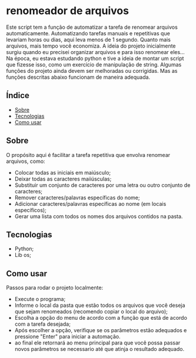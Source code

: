 # renomeador de arquivos

Este script tem a função de automatizar a tarefa de renomear arquivos automaticamente. Automatizando tarefas manuais e repetitivas que levariam horas ou dias, aqui leva menos de 1 segundo. Quanto mais arquivos, 
mais tempo você economiza. 
A ideia do projeto inicialmente surgiu quando eu precisei organizar arquivos e para isso renomear eles... Na época, eu estava estudando python e tive a ideia de montar um script que fizesse isso, como um exercício de manipulação de string. 
Algumas funções do projeto ainda devem ser melhoradas ou corrigidas. Mas as funções descritas abaixo funcionam de maneira adequada. 

## Índice

- [Sobre](#sobre)
- [Tecnologias](#tecnologias)
- [Como usar](#como-usar)

## Sobre

O propósito aqui é facilitar a tarefa repetitiva que envolva renomear arquivos, como:
- Colocar todas as iniciais em maiúsculo;
- Deixar todas as caracteres maiiúsculas;
- Substituir um conjunto de caracteres por uma letra ou outro conjunto de caracteres;
- Remover caracteres/palavras específicas do nome;
- Adicionar caracteres/palavras específicas ao nome (em locais específicos);
- Gerar uma lista com todos os nomes dos arquivos contidos na pasta.

## Tecnologias

- Python;
- Lib os;

## Como usar

Passos para rodar o projeto localmente:
- Execute o programa;
- Informe o local da pasta que estão todos os arquivos que você deseja que sejam renomeados (recomendo copiar o local do arquivo);
- Escolha a opção do menu de acordo com a função que está de acordo com a tarefa desejada;
- Após escolher a opção, verifique se os parâmetros estão adequados e pressione "Enter" para iniciar a automação.
- ao final ele retornará ao menu principal para que você possa passar novos parâmetros se necessario até que atinja o resultado adequado.
